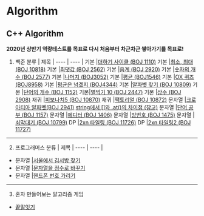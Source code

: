 # Algorithm
C++ Algorithm
--
**2020년 상반기 역량테스트를 목표로 다시 처음부터 차근차근 쌓아가기를 목표로!**

1. 백준 
분류 | 제목 |
---- | ---- |
기본 |[더하기 사이클 (BOJ 1110)](https://github.com/danielkang1003/Algorithm/blob/master/boj1110.cpp)
기본 |[최소, 최대 (BOJ 10818)](https://github.com/danielkang1003/Algorithm/blob/master/boj10818.cpp) 
기본 |[최댓값 (BOJ 2562)](https://github.com/danielkang1003/Algorithm/blob/master/boj2562.cpp)
기본 |[음계 (BOJ 2920)](https://github.com/danielkang1003/Algorithm/blob/master/boj2920.cpp)
기본 |[숫자의 개수 (BOJ 2577)](https://github.com/danielkang1003/Algorithm/blob/master/boj2577.cpp)
기본 |[나머지 (BOJ3052)](https://github.com/danielkang1003/Algorithm/blob/master/boj3052.cpp)
기본 |[평균 (BOJ1546)](https://github.com/danielkang1003/Algorithm/blob/master/boj1546.cpp)
기본 |[OX 퀴즈 (BOJ8958)](https://github.com/danielkang1003/Algorithm/blob/master/boj8958.cpp)
기본 |[평균은 넘겠지 (BOJ4344)](https://github.com/danielkang1003/Algorithm/blob/master/boj4344.cpp)
기본 |[알파벳 찾기 (BOJ 10809)](https://github.com/danielkang1003/Algorithm/blob/master/boj10809.cpp)
기본 |[단어의 개수 (BOJ 1152)](https://github.com/danielkang1003/Algorithm/blob/master/boj1152.cpp)
기본|[별찍기 10 (BOJ 2447)](https://github.com/danielkang1003/Algorithm/blob/master/boj2447.cpp)
기본 |[상수 (BOJ 2908)](https://github.com/danielkang1003/Algorithm/blob/master/boj2908.cpp)
재귀 |[피보나치5 (BOJ 10870)](https://github.com/danielkang1003/Algorithm/blob/master/boj10870.cpp)
재귀 |[팩토리얼 (BOJ 10872)](https://github.com/danielkang1003/Algorithm/blob/master/boj10872.cpp)
문자열 |[크로아티아 알파벳(BOJ 2941)](https://github.com/danielkang1003/Algorithm/blob/master/boj2941.cpp)
[string에서 []와 .at()의 차이점 (참고)](https://neodreamer-dev.tistory.com/m/256)
문자열 |[단어 공부 (BOJ 1157)](https://github.com/danielkang1003/Algorithm/blob/master/boj1157.cpp)
문자열 |[에디터 (BOJ 1406)](https://github.com/danielkang1003/Algorithm/blob/master/boj1406.cpp)
문자열 |[방번호 (BOJ 1475)](https://github.com/danielkang1003/Algorithm/blob/master/boj1475.cpp)
문자열 |[쇠막대기 (BOJ 10799)](https://github.com/danielkang1003/Algorithm/blob/master/boj10799.cpp)
DP |[2xn 타일링 (BOJ 11726)](https://github.com/danielkang1003/Algorithm/blob/master/boj11726.cpp)
DP |[2xn 타일링2 (BOJ 11727)]((https://github.com/danielkang1003/Algorithm/blob/master/boj11727.cpp))
----

2. 프로그래머스
분류 | 제목 |
---- | ---- |
+ 문자열 |[서울에서 김서방 찾기](https://github.com/danielkang1003/Algorithm/blob/master/%EC%84%9C%EC%9A%B8%EC%97%90%EC%84%9C%20%EA%B9%80%EC%84%9C%EB%B0%A9%EC%B0%BE%EA%B8%B0.cpp)
+ 문자열 |[문자열을 정수로 바꾸기](https://github.com/danielkang1003/Algorithm/blob/master/%EB%AC%B8%EC%9E%90%EC%97%B4%EC%9D%84%20%EC%A0%95%EC%88%98%EB%A1%9C%20%EB%B0%94%EA%BE%B8%EA%B8%B0.cpp)
+ 문자열 |[핸드폰 번호 가리기](https://github.com/danielkang1003/Algorithm/blob/master/%ED%95%B8%EB%93%9C%ED%8F%B0%20%EB%B2%88%ED%98%B8%20%EA%B0%80%EB%A6%AC%EA%B8%B0.cpp)
----
3. 혼자 만들어보는 알고리즘 게임
- [끝말잇기](https://github.com/danielkang1003/Algorithm/blob/master/%EB%81%9D%EB%A7%90%EC%9E%87%EA%B8%B0%EA%B2%8C%EC%9E%84.cpp)
